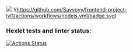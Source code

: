 <a href="https://codeclimate.com/github/codeclimate/codeclimate/maintainability"><img src="https://api.codeclimate.com/v1/badges/a99a88d28ad37a79dbf6/maintainability" /></a>
!(https://github.com/Savvoyy/frontend-project-lvl1/actions/workflows/nodejs.yml/badge.svg)
### Hexlet tests and linter status:
[![Actions Status](https://github.com/Savvoyy/frontend-project-lvl1/workflows/hexlet-check/badge.svg)](https://github.com/Savvoyy/frontend-project-lvl1/actions)
